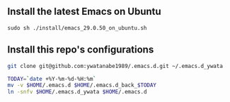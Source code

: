 ## Install the latest Emacs on Ubuntu
```
sudo sh ./install/emacs_29.0.50_on_ubuntu.sh
```

## Install this repo's configurations
``` bash
git clone git@github.com:ywatanabe1989/.emacs.d.git ~/.emacs.d_ywata

TODAY=`date +%Y-%m-%d-%H:%m`
mv -v $HOME/.emacs.d $HOME/.emacs.d_back_$TODAY
ln -snfv $HOME/.emacs.d_ywata $HOME/.emacs.d
```
